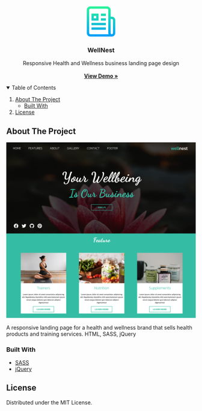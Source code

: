 <!-- PROJECT LOGO -->
<br />
<p align="center">
  <a href="https://github.com/jeiku/wellnest-website">
    <img src="readme-images/logo.png" alt="Logo" width="80" height="80">
  </a>

  <h3 align="center">WellNest</h3>

  <p align="center">
    Responsive Health and Wellness business landing page design
    <br />
    <br />
    <a href="https://jeiku.github.io/wellnest-website"><strong>View Demo »</strong></a>
  </p>
</p>

<!-- TABLE OF CONTENTS -->
<details open="open">
  <summary>Table of Contents</summary>
  <ol>
    <li>
      <a href="#about-the-project">About The Project</a>
      <ul>
        <li><a href="#built-with">Built With</a></li>
      </ul>
    </li>
    <li><a href="#license">License</a></li>
  </ol>
</details>

<!-- ABOUT THE PROJECT -->

## About The Project

<img src="readme-images/project-screenshot.png" alt="Project Screenshot" width="700">
<br />

A responsive landing page for a health and wellness brand that sells health products and training services. HTML, SASS, jQuery

### Built With

- [SASS](https://sass-lang.com/)
- [jQuery](https://jquery.com/)

<!-- LICENSE -->

## License

Distributed under the MIT License.
